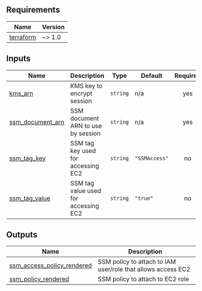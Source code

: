 <!-- BEGIN_TF_DOCS -->
## Requirements

| Name | Version |
|------|---------|
| <a name="requirement_terraform"></a> [terraform](#requirement\_terraform) | ~> 1.0 |

## Inputs

| Name | Description | Type | Default | Required |
|------|-------------|------|---------|:--------:|
| <a name="input_kms_arn"></a> [kms\_arn](#input\_kms\_arn) | KMS key to encrypt session | `string` | n/a | yes |
| <a name="input_ssm_document_arn"></a> [ssm\_document\_arn](#input\_ssm\_document\_arn) | SSM document ARN to use by session | `string` | n/a | yes |
| <a name="input_ssm_tag_key"></a> [ssm\_tag\_key](#input\_ssm\_tag\_key) | SSM tag key used for accessing EC2 | `string` | `"SSMAccess"` | no |
| <a name="input_ssm_tag_value"></a> [ssm\_tag\_value](#input\_ssm\_tag\_value) | SSM tag value used for accessing EC2 | `string` | `"true"` | no |

## Outputs

| Name | Description |
|------|-------------|
| <a name="output_ssm_access_policy_rendered"></a> [ssm\_access\_policy\_rendered](#output\_ssm\_access\_policy\_rendered) | SSM policy to attach to IAM user/role that allows access EC2 |
| <a name="output_ssm_policy_rendered"></a> [ssm\_policy\_rendered](#output\_ssm\_policy\_rendered) | SSM policy to attach to EC2 role |
<!-- END_TF_DOCS -->